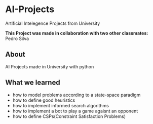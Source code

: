 # AI-Projects
Artificial Intelegence Projects from University

**This Project was made in collaboration with two other classmates:**<br>
Pedro Silva <br>

## About
AI Projects made in University with python

## What we learned
  - how to model problems according to a state-space paradigm
  - how to define good heuristics
  - how to implement informed search algorithms
  - how to implement a bot to play a game agaisnt an opponent
  - how to define CSPs(Constraint Satisfaction Problems)
